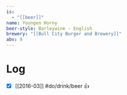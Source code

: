 ```yaml
---
is:
  - "[[beer]]"
name: Youngen Horny
beer-style: Barleywine - English
brewery: "[[Bull City Burger and Brewery]]"
abv: 9
---
```

# Log
- [x] [[2016-03]] #do/drink/beer 👍
